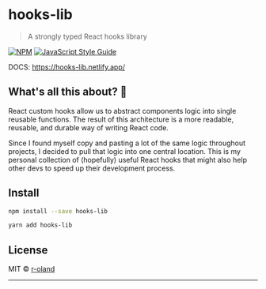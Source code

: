 # hooks-lib

> A strongly typed React hooks library

[![NPM](https://img.shields.io/npm/v/hooks-lib.svg)](https://www.npmjs.com/package/hooks-lib) [![JavaScript Style Guide](https://img.shields.io/badge/code_style-standard-brightgreen.svg)](https://standardjs.com)

DOCS: https://hooks-lib.netlify.app/

## What's all this about? 🤔
React custom hooks allow us to abstract components logic into single reusable functions. The result of this architecture is a more readable, reusable, and durable way of writing React code.

Since I found myself copy and pasting a lot of the same logic throughout projects, I decided to pull that logic into one central location. This is my personal collection of (hopefully) useful React hooks that might also help other devs to speed up their development process.

## Install

```bash
npm install --save hooks-lib
```
```bash
yarn add hooks-lib
```

## License

MIT © [r-oland](https://github.com/r-oland)

---
